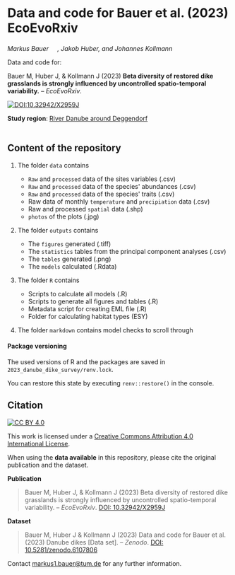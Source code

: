 # Data and code for Bauer et al. (2023) EcoEvoRxiv

_Markus Bauer <a href="https://orcid.org/0000-0001-5372-4174"><img src="https://info.orcid.org/wp-content/uploads/2019/11/orcid_16x16.png" width="16" height = "16"></a>, Jakob Huber, and Johannes Kollmann <a href="https://orcid.org/0000-0002-4990-3636"><img src="https://info.orcid.org/wp-content/uploads/2019/11/orcid_16x16.png" width="16" height = "16"></a>_  

Data and code for:

Bauer M, Huber J, & Kollmann J (2023) __Beta diversity of restored dike grasslands is strongly influenced by uncontrolled spatio-temporal variability.__ &ndash; _EcoEvoRxiv_.

[![DOI:10.32942/X2959J](http://img.shields.io/badge/DOI-10.XXX-informational.svg)](https://doi.org/10.32942/X2959J)

**Study region**: [River Danube around Deggendorf](https://www.openstreetmap.org/#map=11/48.8127/12.9790)
<br>
<br>
## Content of the repository

1. The folder `data` contains  
    * `Raw` and `processed` data of the sites variables (.csv) 
    * `Raw` and `processed` data of the species' abundances (.csv) 
    * `Raw` and `processed` data of the species' traits (.csv)
    * Raw data of monthly `temperature` and `precipiation` data (.csv)
    * Raw and processed `spatial` data (.shp)
    * `photos` of the plots (.jpg)
    
2. The folder `outputs` contains  
    * The `figures` generated (.tiff)
    * The `statistics` tables from the principal component analyses (.csv)
    * The `tables` generated (.png)
    * The `models` calculated (.Rdata)
    
3. The folder `R` contains  
    * Scripts to calculate all models (.R)
    * Scripts to generate all figures and tables (.R)
    * Metadata script for creating EML file (.R)
    * Folder for calculating habitat types (ESY)
    
4. The folder `markdown` contains model checks to scroll through

#### Package versioning

The used versions of R and the packages are saved in `2023_danube_dike_survey/renv.lock`.

You can restore this state by executing `renv::restore()` in the console.

## Citation

[![CC BY 4.0][cc-by-shield]][cc-by]

This work is licensed under a
[Creative Commons Attribution 4.0 International License][cc-by].

[cc-by]: http://creativecommons.org/licenses/by/4.0/
[cc-by-shield]: https://img.shields.io/badge/License-CC%20BY%204.0-lightgrey.svg


When using the __data available__ in this repository, please cite the original publication and the dataset.  

__Publication__

> Bauer M, Huber J, & Kollmann J (2023) Beta diversity of restored dike grasslands is strongly influenced by uncontrolled spatio-temporal variability. &ndash; *EcoEvoRxiv*. [DOI: 10.32942/X2959J](https://doi.org/10.32942/X2959J)

__Dataset__

> Bauer M, Huber J & Kollmann J (2023) Data and code for Bauer et al. (2023) Danube dikes [Data set]. &ndash; *Zenodo*. [DOI: 10.5281/zenodo.6107806](https://doi.org/10.5281/zenodo.6107806)

Contact markus1.bauer@tum.de for any further information.  
